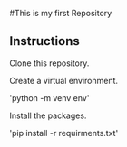 #This is my first Repository

## Instructions
Clone this repository.

Create a virtual environment. 

'python -m venv env'

Install the packages.

'pip install -r requirments.txt'